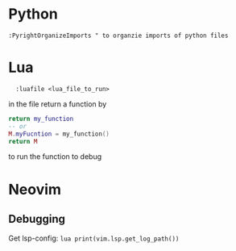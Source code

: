 # Python

```vim
:PyrightOrganizeImports " to organzie imports of python files
```

# Lua

```vim
  :luafile <lua_file_to_run>
```

in the file return a function by

```lua
return my_function
-- or
M.myFucntion = my_function()
return M
```

to run the function to debug

# Neovim

## Debugging

Get lsp-config: `lua print(vim.lsp.get_log_path())`
